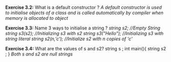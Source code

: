 **Exercise 3.2:** What is a default constructor ?
*A default constructor is used to initialise objects of a class and is called automatically by compiler when memory is allocated to object*

**Exercise 3.3:** Name 3 ways to initialise a string ?
*string s2; //Empty String*
*string s3(s2); //Initializing s3 with s2*
*string s3("Hello"); //Initializing s3 with string literal*
*string s2(n,'c'); //Initialize s2 with n copies of 'c'*

**Exercise 3.4:** What are the values of s and s2?
string s ;
int main(){
	string s2 ;
}
*Both s and s2 are null strings*
